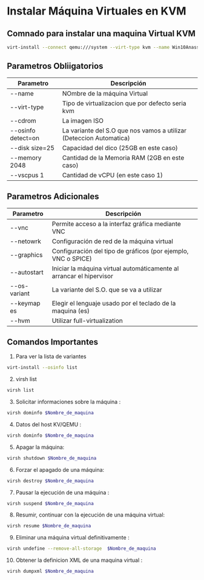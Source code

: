 # Instalar Máquina Virtuales en KVM


## Comnado para instalar una maquina Virtual KVM

```bash
virt-install --connect qemu:///system --virt-type kvm --name Win10Anass --cdrom /var/lib/libvirt/iso/Win10_22H2_Spanish_x64v1.iso --osinfo detect=on --disk size=25 --memory 2048 --vcpus 1
```


## Parametros Obliigatorios
| Parametro  | Descripción |
|----------|----------|
|  --name               | NOmbre de la máquina Virtual                       |
|  --virt-type          | Tipo de virtualizacion que por defecto seria kvm   |
|  --cdrom              | La imagen ISO                                      |
|  --osinfo detect=on   | La variante del S.O que nos vamos a utilizar (Deteccion Automatica)       |
|  --disk size=25       | Capacidad del dico (25GB en este caso)             |
|  --memory 2048        | Cantidad de la Memoria RAM (2GB en este caso)      |
|  --vscpus 1           | Cantidad de vCPU (en este caso 1)                  |

## Parametros Adicionales

| Parametro  | Descripción |
|----------|----------|
|  --vnc              | Permite acceso a la interfaz gráfica mediante VNC                       |
|  --netowrk          | Configuración de red de la máquina virtual                              |
|  --graphics         | Configuración del tipo de gráficos (por ejemplo, VNC o SPICE)           |
|  --autostart        | Iniciar la máquina virtual automáticamente al arrancar el hipervisor     |
|  --os-variant       | La variante del S.O. que se va a utilizar |
|  --keymap es        | Elegir el lenguaje usado por el teclado de la maquina (es) |
|  --hvm              | Utilizar full-virtualization |


## Comandos Importantes

1. Para ver la lista de variantes

```bash
virt-install --osinfo list
```

2. virsh list

```bash
virsh list
```


3. Solicitar informaciones sobre la máquina :

```bash
virsh dominfo $Nombre_de_maquina
```


4. Datos del host KV/QEMU :


```bash
virsh dominfo $Nombre_de_maquina
```
5. Apagar la máquina:

```bash
virsh shutdown $Nombre_de_maquina
```

6. Forzar el apagado de una máquina:

```bash
virsh destroy $Nombre_de_maquina
```


7. Pausar la ejecución de una máquina :

```bash
virsh suspend $Nombre_de_maquina
```


8. Resumir, continuar con la ejecución de una máquina virtual: 

```bash
virsh resume $Nombre_de_maquina
```


9.  Eliminar una máquina virtual definitivamente : 

```bash
virsh undefine --remove-all-storage  $Nombre_de_maquina
```

10. Obtener la definicion XML de una maquina virtual :

```bash
virsh dumpxml $Nombre_de_maquina
```

